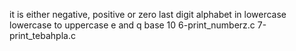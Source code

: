 it is either negative, positive or zero
last digit
alphabet in lowercase
lowercase to uppercase
e and q
base 10
6-print_numberz.c
7-print_tebahpla.c
